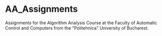 # AA_Assignments
Assignments for the Algorithm Analysis Course at the Faculty of Automatic Control and Computers from the "Politehnica" University of Bucharest. 
